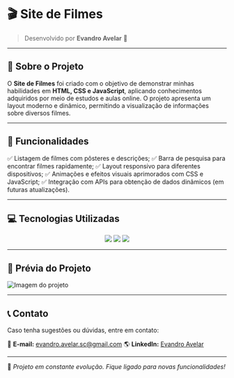 # 🎬 Site de Filmes

> Desenvolvido por **Evandro Avelar** 🎥

---

## 📌 Sobre o Projeto

O **Site de Filmes** foi criado com o objetivo de demonstrar minhas habilidades em **HTML, CSS e JavaScript**, aplicando conhecimentos adquiridos por meio de estudos e aulas online. O projeto apresenta um layout moderno e dinâmico, permitindo a visualização de informações sobre diversos filmes.

---

## 🌟 Funcionalidades

✅ Listagem de filmes com pôsteres e descrições;
✅ Barra de pesquisa para encontrar filmes rapidamente;
✅ Layout responsivo para diferentes dispositivos;
✅ Animações e efeitos visuais aprimorados com CSS e JavaScript;
✅ Integração com APIs para obtenção de dados dinâmicos (em futuras atualizações).

---

## 💻 Tecnologias Utilizadas

<div align="center">
  <img src="https://img.shields.io/badge/HTML5-E34F26?style=for-the-badge&logo=html5&logoColor=white" />
  <img src="https://img.shields.io/badge/CSS3-1572B6?style=for-the-badge&logo=css3&logoColor=white" />
  <img src="https://img.shields.io/badge/JavaScript-323330?style=for-the-badge&logo=javascript&logoColor=F7DF1E" />
</div>

---

## 📸 Prévia do Projeto

![Imagem do projeto](assets/images/movies-site-preview.png)

---

## 📞 Contato

Caso tenha sugestões ou dúvidas, entre em contato:

📧 **E-mail:** evandro.avelar.sc@gmail.com
🌎 **LinkedIn:** [Evandro Avelar](https://www.linkedin.com/in/evandro-matos-avelar-1abb6b116/)  

---

🚀 *Projeto em constante evolução. Fique ligado para novas funcionalidades!*